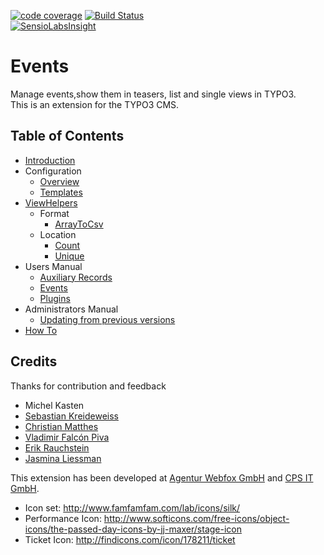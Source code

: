 [![code coverage](https://codecov.io/gh/dwenzel/t3events/branch/master/graph/badge.svg)](https://codecov.io/gh/dwenzel/t3events)
[![Build Status](https://travis-ci.org/dwenzel/t3events.svg?branch=master)](https://travis-ci.org/dwenzel/t3events)  
[![SensioLabsInsight](https://insight.sensiolabs.com/projects/f4e261c4-eccf-4f0d-ae19-c3a0b5aec361/small.png)](https://insight.sensiolabs.com/projects/f4e261c4-eccf-4f0d-ae19-c3a0b5aec361)

Events
======

Manage events,show them in teasers, list and single views in TYPO3.  
This is an extension for the TYPO3 CMS. 

## Table of Contents

* [Introduction](./Documentation/Introduction/WhatDoesItDo/Index.rst)
* Configuration
    * [Overview](./Documentation/Configuration/Overview/Index.rst)
    * [Templates](./Documentation/Configuration/Templates.md)
* [ViewHelpers](./Documentation/ViewHelpers/ViewHelpers.md)
    * Format
        * [ArrayToCsv](./Documentation/ViewHelpers/Format/ArrayToCsv.md)
    * Location
        * [Count](./Documentation/ViewHelpers/Location/CountViewHelper.md)
        * [Unique](./Documentation/ViewHelpers/Location/UniqueViewHelper.md)
* Users Manual
    * [Auxiliary Records](./Documentation/UsersManual/AuxiliaryRecords/Index.rst)
    * [Events](./Documentation/UsersManual/Events/Index.rst)
    * [Plugins](./Documentation/UsersManual/InsertPlugins/Index.rst)
* Administrators Manual
    * [Updating from previous versions](./Documentation/AdministratorsManual/UpdateScripts.md)
* [How To](./Documentation/HowTo/HowTo.md)

## Credits 
Thanks for contribution and feedback
* Michel Kasten
* [Sebastian Kreideweiss](https://github.com/kreidewe)
* [Christian Matthes](https://github.com/chrimath)
* [Vladimir Falcón Piva](https://github.com/vladimirfalconpiva)
* [Erik Rauchstein](https://github.com/erauchstein)
* [Jasmina Liessman](https://github.com/frau-liessmann)

This extension has been developed at [Agentur Webfox GmbH](https://www.agentur-webfox.de/) and [CPS IT GmbH](https://cps-it.de).

* Icon set: http://www.famfamfam.com/lab/icons/silk/
* Performance Icon: http://www.softicons.com/free-icons/object-icons/the-passed-day-icons-by-jj-maxer/stage-icon
* Ticket Icon: http://findicons.com/icon/178211/ticket
